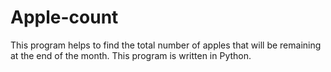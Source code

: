 # Apple-count
This program helps to find the total number of apples that will be remaining at the end of the month.
This program is written in Python.
